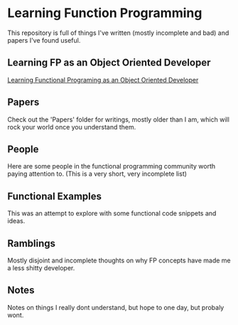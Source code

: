 # Learning Function Programming

This repository is full of things I've written (mostly incomplete and bad) and papers I've found useful.

## Learning FP as an Object Oriented Developer

[Learning Functional Programing as an Object Oriented Developer](./oo-to-fp.md)


## Papers

Check out the 'Papers' folder for writings, mostly older than I am, which will rock your world once you understand them.

## People 

Here are some people in the functional programming community worth paying attention to. (This is a very short, very incomplete list)

## Functional Examples

This was an attempt to explore with some functional code snippets and ideas.

## Ramblings

Mostly disjoint and incomplete thoughts on why FP concepts have made me a less shitty developer. 

## Notes

Notes on things I really dont understand, but hope to one day, but probaly wont.
